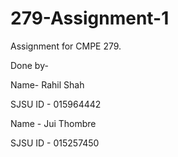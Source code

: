 # 279-Assignment-1
Assignment for CMPE 279.


Done by-

Name- Rahil Shah

SJSU ID - 015964442

Name - Jui Thombre

SJSU ID - 015257450

